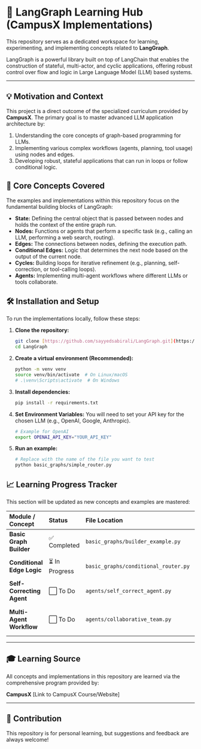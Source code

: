 # 🧠 LangGraph Learning Hub (CampusX Implementations)

This repository serves as a dedicated workspace for learning, experimenting, and implementing concepts related to **LangGraph**.

LangGraph is a powerful library built on top of LangChain that enables the construction of stateful, multi-actor, and cyclic applications, offering robust control over flow and logic in Large Language Model (LLM) based systems.

---

## 💡 Motivation and Context

This project is a direct outcome of the specialized curriculum provided by **CampusX**. The primary goal is to master advanced LLM application architecture by:

1.  Understanding the core concepts of graph-based programming for LLMs.
2.  Implementing various complex workflows (agents, planning, tool usage) using nodes and edges.
3.  Developing robust, stateful applications that can run in loops or follow conditional logic.

## 🚀 Core Concepts Covered

The examples and implementations within this repository focus on the fundamental building blocks of LangGraph:

* **State:** Defining the central object that is passed between nodes and holds the context of the entire graph run.
* **Nodes:** Functions or agents that perform a specific task (e.g., calling an LLM, performing a web search, routing).
* **Edges:** The connections between nodes, defining the execution path.
* **Conditional Edges:** Logic that determines the next node based on the output of the current node.
* **Cycles:** Building loops for iterative refinement (e.g., planning, self-correction, or tool-calling loops).
* **Agents:** Implementing multi-agent workflows where different LLMs or tools collaborate.

## 🛠️ Installation and Setup

To run the implementations locally, follow these steps:

1.  **Clone the repository:**
    ```bash
    git clone [https://github.com/sayyedsabirali/LangGraph.git](https://github.com/sayyedsabirali/LangGraph.git)
    cd LangGraph
    ```

2.  **Create a virtual environment (Recommended):**
    ```bash
    python -m venv venv
    source venv/bin/activate  # On Linux/macOS
    # .\venv\Scripts\activate  # On Windows
    ```

3.  **Install dependencies:**
    ```bash
    pip install -r requirements.txt
    ```

4.  **Set Environment Variables:**
    You will need to set your API key for the chosen LLM (e.g., OpenAI, Google, Anthropic).
    ```bash
    # Example for OpenAI
    export OPENAI_API_KEY="YOUR_API_KEY"
    ```

5.  **Run an example:**
    ```bash
    # Replace with the name of the file you want to test
    python basic_graphs/simple_router.py
    ```

## 📈 Learning Progress Tracker

This section will be updated as new concepts and examples are mastered:

| Module / Concept | Status | File Location | Notes |
| :--- | :--- | :--- | :--- |
| **Basic Graph Builder** | ✅ Completed | `basic_graphs/builder_example.py` | Sequential flow execution. |
| **Conditional Edge Logic** | ⏳ In Progress | `basic_graphs/conditional_router.py` | Routing based on LLM output. |
| **Self-Correcting Agent** | ⬜ To Do | `agents/self_correct_agent.py` | Implementing a loop for tool usage. |
| **Multi-Agent Workflow** | ⬜ To Do | `agents/collaborative_team.py` | Two or more agents passing tasks. |

---

## 🎓 Learning Source

All concepts and implementations in this repository are learned via the comprehensive program provided by:

**CampusX**
[Link to CampusX Course/Website]

---

## 🤝 Contribution

This repository is for personal learning, but suggestions and feedback are always welcome!
